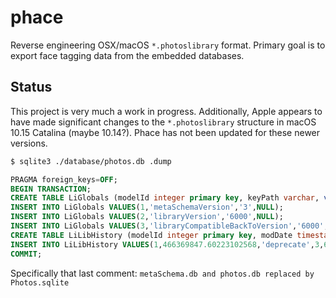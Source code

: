 # phace

Reverse engineering OSX/macOS `*.photoslibrary` format. Primary goal is to
export face tagging data from the embedded databases.

## Status

This project is very much a work in progress. Additionally, Apple appears to have made significant changes to the `*.photoslibrary` structure in macOS 10.15 Catalina (maybe 10.14?). Phace has not been updated for these newer versions.

```sh
$ sqlite3 ./database/photos.db .dump
```

```sql
PRAGMA foreign_keys=OFF;
BEGIN TRANSACTION;
CREATE TABLE LiGlobals (modelId integer primary key, keyPath varchar, value varchar, blobValue blob);
INSERT INTO LiGlobals VALUES(1,'metaSchemaVersion','3',NULL);
INSERT INTO LiGlobals VALUES(2,'libraryVersion','6000',NULL);
INSERT INTO LiGlobals VALUES(3,'libraryCompatibleBackToVersion','6000',NULL);
CREATE TABLE LiLibHistory (modelId integer primary key, modDate timestamp, eventType varchar, metaSchemaVersion integer, libraryVersion integer, comment varchar);
INSERT INTO LiLibHistory VALUES(1,466369847.60223102568,'deprecate',3,6000,'metaSchema.db and photos.db replaced by Photos.sqlite');
COMMIT;
```

Specifically that last comment: `metaSchema.db and photos.db replaced by Photos.sqlite`
